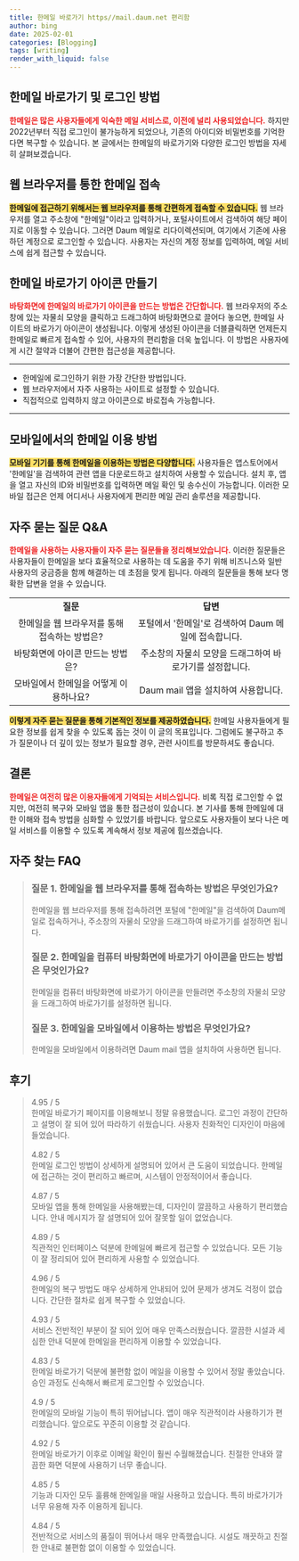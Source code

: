```yaml
---
title: 한메일 바로가기 https//mail.daum.net 편리함
author: bing
date: 2025-02-01
categories: [Blogging]
tags: [writing]
render_with_liquid: false
---
```



<h2 id='한메일_바로가기'>한메일 바로가기 및 로그인 방법</h2>

<p><b><span style="color: #ee2323;">한메일은 많은 사용자들에게 익숙한 메일 서비스로, 이전에 널리 사용되었습니다.</span></b> 하지만 2022년부터 직접 로그인이 불가능하게 되었으나, 기존의 아이디와 비밀번호를 기억한다면 복구할 수 있습니다. 본 글에서는 한메일의 바로가기와 다양한 로그인 방법을 자세히 살펴보겠습니다.</p>

<h2 id='웹_브라우저_접속방법'>웹 브라우저를 통한 한메일 접속</h2>

<p><b><span style="background-color: #ffe066;">한메일에 접근하기 위해서는 웹 브라우저를 통해 간편하게 접속할 수 있습니다.</span></b> 웹 브라우저를 열고 주소창에 "한메일"이라고 입력하거나, 포털사이트에서 검색하여 해당 페이지로 이동할 수 있습니다. 그러면 Daum 메일로 리다이렉션되며, 여기에서 기존에 사용하던 계정으로 로그인할 수 있습니다. 사용자는 자신의 계정 정보를 입력하여, 메일 서비스에 쉽게 접근할 수 있습니다. </p>

<h2 id='바로가기_아이콘_만들기'>한메일 바로가기 아이콘 만들기</h2>

<p><b><span style="color: #ee2323;">바탕화면에 한메일의 바로가기 아이콘을 만드는 방법은 간단합니다.</span></b> 웹 브라우저의 주소창에 있는 자물쇠 모양을 클릭하고 드래그하여 바탕화면으로 끌어다 놓으면, 한메일 사이트의 바로가기 아이콘이 생성됩니다. 이렇게 생성된 아이콘을 더블클릭하면 언제든지 한메일로 빠르게 접속할 수 있어, 사용자의 편리함을 더욱 높입니다. 이 방법은 사용자에게 시간 절약과 더불어 간편한 접근성을 제공합니다.</p>

<hr />

<ul>
    <li>한메일에 로그인하기 위한 가장 간단한 방법입니다.</li>
    <li>웹 브라우저에서 자주 사용하는 사이트로 설정할 수 있습니다.</li>
    <li>직접적으로 입력하지 않고 아이콘으로 바로접속 가능합니다.</li>
</ul>

<hr />

<h2 id='모바일_이용방법'>모바일에서의 한메일 이용 방법</h2>

<p><b><span style="background-color: #ffe066;">모바일 기기를 통해 한메일을 이용하는 방법은 다양합니다.</span></b> 사용자들은 앱스토어에서 '한메일'을 검색하여 관련 앱을 다운로드하고 설치하여 사용할 수 있습니다. 설치 후, 앱을 열고 자신의 ID와 비밀번호를 입력하면 메일 확인 및 송수신이 가능합니다. 이러한 모바일 접근은 언제 어디서나 사용자에게 편리한 메일 관리 솔루션을 제공합니다.</p>

<h2 id='자주묻는_질문'>자주 묻는 질문 Q&A</h2>

<p><b><span style="color: #ee2323;">한메일을 사용하는 사용자들이 자주 묻는 질문들을 정리해보았습니다.</span></b> 이러한 질문들은 사용자들이 한메일을 보다 효율적으로 사용하는 데 도움을 주기 위해 비즈니스와 일반 사용자의 궁금증을 함께 해결하는 데 초점을 맞게 됩니다. 아래의 질문들을 통해 보다 명확한 답변을 얻을 수 있습니다.</p>

<table>
    <tr>
        <td style="text-align: center; height: 17px;"><b>질문</b></td>
        <td style="text-align: center; height: 17px;"><b>답변</b></td>
    </tr>
    <tr>
        <td style="text-align: center; height: 17px;">한메일을 웹 브라우저를 통해 접속하는 방법은?</td>
        <td style="text-align: center; height: 17px;">포털에서 '한메일'로 검색하여 Daum 메일에 접속합니다.</td>
    </tr>
    <tr>
        <td style="text-align: center; height: 17px;">바탕화면에 아이콘 만드는 방법은?</td>
        <td style="text-align: center; height: 17px;">주소창의 자물쇠 모양을 드래그하여 바로가기를 설정합니다.</td>
    </tr>
    <tr>
        <td style="text-align: center; height: 17px;">모바일에서 한메일을 어떻게 이용하나요?</td>
        <td style="text-align: center; height: 17px;">Daum mail 앱을 설치하여 사용합니다.</td>
    </tr>
</table>

<p><b><span style="background-color: #ffe066;">이렇게 자주 묻는 질문을 통해 기본적인 정보를 제공하였습니다.</span></b> 한메일 사용자들에게 필요한 정보를 쉽게 찾을 수 있도록 돕는 것이 이 글의 목표입니다. 그럼에도 불구하고 추가 질문이나 더 깊이 있는 정보가 필요할 경우, 관련 사이트를 방문하셔도 좋습니다.</p>

<h2 id='결론'>결론</h2>

<p><b><span style="color: #ee2323;">한메일은 여전히 많은 이용자들에게 기억되는 서비스입니다.</span></b> 비록 직접 로그인할 수 없지만, 여전히 복구와 모바일 앱을 통한 접근성이 있습니다. 본 기사를 통해 한메일에 대한 이해와 접속 방법을 심화할 수 있었기를 바랍니다. 앞으로도 사용자들이 보다 나은 메일 서비스를 이용할 수 있도록 계속해서 정보 제공에 힘쓰겠습니다.</p>


<h2 id='자주_찾는_FAQ'>자주 찾는 FAQ</h2>
<div itemscope="" itemtype="https://schema.org/FAQPage"> 
<blockquote> 
<div itemscope="" itemprop="mainEntity" itemtype="https://schema.org/Question"> 
<h3 itemprop="name">질문 1. 한메일을 웹 브라우저를 통해 접속하는 방법은 무엇인가요?</h3> 
<div itemscope="" itemprop="acceptedAnswer" itemtype="https://schema.org/Answer"> 
<span itemprop="text"> 
<p>한메일을 웹 브라우저를 통해 접속하려면 포털에 "한메일"을 검색하여 Daum메일로 접속하거나, 주소창의 자물쇠 모양을 드래그하여 바로가기를 설정하면 됩니다.</p> 
</span> 
</div> 
</div> 
<div itemscope="" itemprop="mainEntity" itemtype="https://schema.org/Question"> 
<h3 itemprop="name">질문 2. 한메일을 컴퓨터 바탕화면에 바로가기 아이콘을 만드는 방법은 무엇인가요?</h3> 
<div itemscope="" itemprop="acceptedAnswer" itemtype="https://schema.org/Answer"> 
<span itemprop="text"> 
<p>한메일을 컴퓨터 바탕화면에 바로가기 아이콘을 만들려면 주소창의 자물쇠 모양을 드래그하여 바로가기를 설정하면 됩니다.</p> 
</span> 
</div> 
</div> 
<div itemscope="" itemprop="mainEntity" itemtype="https://schema.org/Question"> 
<h3 itemprop="name">질문 3. 한메일을 모바일에서 이용하는 방법은 무엇인가요?</h3> 
<div itemscope="" itemprop="acceptedAnswer" itemtype="https://schema.org/Answer"> 
<span itemprop="text"> 
<p>한메일을 모바일에서 이용하려면 Daum mail 앱을 설치하여 사용하면 됩니다.</p> 
</span> 
</div> 
</div> 
</blockquote> 
</div>
<h2 id='후기'>후기</h2>
<div itemscope itemtype="https://schema.org/Product">
  <blockquote>
  <div itemprop="review" itemscope itemtype="https://schema.org/Review">
      <div itemprop="reviewRating" itemscope itemtype="https://schema.org/Rating"> <span itemprop="ratingValue">4.95</span> / <span itemprop="bestRating">5</span> </div>
      <span itemprop="reviewBody">한메일 바로가기 페이지를 이용해보니 정말 유용했습니다. 로그인 과정이 간단하고 설명이 잘 되어 있어 따라하기 쉬웠습니다. 사용자 친화적인 디자인이 마음에 들었습니다.</span>
  </div>
  <br>
  <div itemprop="review" itemscope itemtype="https://schema.org/Review">
      <div itemprop="reviewRating" itemscope itemtype="https://schema.org/Rating"> <span itemprop="ratingValue">4.82</span> / <span itemprop="bestRating">5</span> </div>
      <span itemprop="reviewBody">한메일 로그인 방법이 상세하게 설명되어 있어서 큰 도움이 되었습니다. 한메일에 접근하는 것이 편리하고 빠르며, 시스템이 안정적이어서 좋습니다.</span>
  </div>
  <br>
  <div itemprop="review" itemscope itemtype="https://schema.org/Review">
      <div itemprop="reviewRating" itemscope itemtype="https://schema.org/Rating"> <span itemprop="ratingValue">4.87</span> / <span itemprop="bestRating">5</span> </div>
      <span itemprop="reviewBody">모바일 앱을 통해 한메일을 사용해봤는데, 디자인이 깔끔하고 사용하기 편리했습니다. 안내 메시지가 잘 설명되어 있어 잘못할 일이 없었습니다.</span>
  </div>
  <br>
  <div itemprop="review" itemscope itemtype="https://schema.org/Review">
      <div itemprop="reviewRating" itemscope itemtype="https://schema.org/Rating"> <span itemprop="ratingValue">4.89</span> / <span itemprop="bestRating">5</span> </div>
      <span itemprop="reviewBody">직관적인 인터페이스 덕분에 한메일에 빠르게 접근할 수 있었습니다. 모든 기능이 잘 정리되어 있어 편리하게 사용할 수 있었습니다.</span>
  </div>
  <br>
  <div itemprop="review" itemscope itemtype="https://schema.org/Review">
      <div itemprop="reviewRating" itemscope itemtype="https://schema.org/Rating"> <span itemprop="ratingValue">4.96</span> / <span itemprop="bestRating">5</span> </div>
      <span itemprop="reviewBody">한메일의 복구 방법도 매우 상세하게 안내되어 있어 문제가 생겨도 걱정이 없습니다. 간단한 절차로 쉽게 복구할 수 있었습니다.</span>
  </div>
  <br>
  <div itemprop="review" itemscope itemtype="https://schema.org/Review">
      <div itemprop="reviewRating" itemscope itemtype="https://schema.org/Rating"> <span itemprop="ratingValue">4.93</span> / <span itemprop="bestRating">5</span> </div>
      <span itemprop="reviewBody">서비스 전반적인 부분이 잘 되어 있어 매우 만족스러웠습니다. 깔끔한 시설과 세심한 안내 덕분에 한메일을 편리하게 이용할 수 있었습니다.</span>
  </div>
  <br>
  <div itemprop="review" itemscope itemtype="https://schema.org/Review">
      <div itemprop="reviewRating" itemscope itemtype="https://schema.org/Rating"> <span itemprop="ratingValue">4.83</span> / <span itemprop="bestRating">5</span> </div>
      <span itemprop="reviewBody">한메일 바로가기 덕분에 불편함 없이 메일을 이용할 수 있어서 정말 좋았습니다. 승인 과정도 신속해서 빠르게 로그인할 수 있었습니다.</span>
  </div>
  <br>
  <div itemprop="review" itemscope itemtype="https://schema.org/Review">
      <div itemprop="reviewRating" itemscope itemtype="https://schema.org/Rating"> <span itemprop="ratingValue">4.9</span> / <span itemprop="bestRating">5</span> </div>
      <span itemprop="reviewBody">한메일의 모바일 기능이 특히 뛰어납니다. 앱이 매우 직관적이라 사용하기가 편리했습니다. 앞으로도 꾸준히 이용할 것 같습니다.</span>
  </div>
  <br>
  <div itemprop="review" itemscope itemtype="https://schema.org/Review">
      <div itemprop="reviewRating" itemscope itemtype="https://schema.org/Rating"> <span itemprop="ratingValue">4.92</span> / <span itemprop="bestRating">5</span> </div>
      <span itemprop="reviewBody">한메일 바로가기 이후로 이메일 확인이 훨씬 수월해졌습니다. 친절한 안내와 깔끔한 화면 덕분에 사용하기 너무 좋습니다.</span>
  </div>
  <br>
  <div itemprop="review" itemscope itemtype="https://schema.org/Review">
      <div itemprop="reviewRating" itemscope itemtype="https://schema.org/Rating"> <span itemprop="ratingValue">4.85</span> / <span itemprop="bestRating">5</span> </div>
      <span itemprop="reviewBody">기능과 디자인 모두 훌륭해 한메일을 매일 사용하고 있습니다. 특히 바로가기가 너무 유용해 자주 이용하게 됩니다.</span>
  </div>
  <br>
  <div itemprop="review" itemscope itemtype="https://schema.org/Review">
      <div itemprop="reviewRating" itemscope itemtype="https://schema.org/Rating"> <span itemprop="ratingValue">4.84</span> / <span itemprop="bestRating">5</span> </div>
      <span itemprop="reviewBody">전반적으로 서비스의 품질이 뛰어나서 매우 만족했습니다. 시설도 깨끗하고 친절한 안내로 불편함 없이 이용할 수 있었습니다.</span>
  </div>
  </blockquote>
</div>
